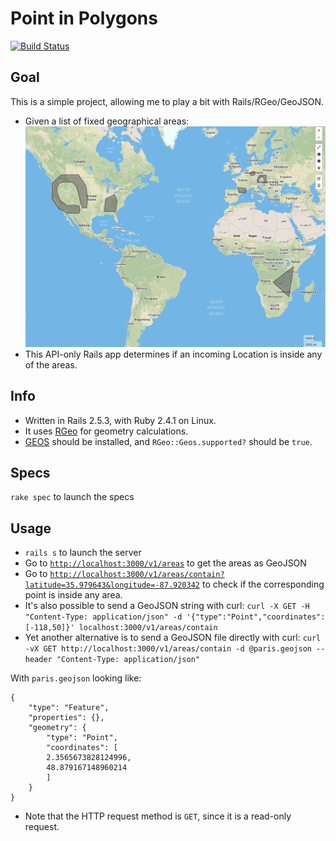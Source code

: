 # Point in Polygons

[![Build Status](https://travis-ci.com/EricDuminil/point_in_polygon.svg?branch=master)](https://travis-ci.com/EricDuminil/point_in_polygon)

## Goal
This is a simple project, allowing me to play a bit with Rails/RGeo/GeoJSON.

* Given a list of fixed geographical areas:
![shapes](https://raw.githubusercontent.com/EricDuminil/point_in_polygon/master/public/shapes.png)
* This API-only Rails app determines if an incoming Location is inside any of the areas.

## Info

* Written in Rails 2.5.3, with Ruby 2.4.1 on Linux.
* It uses [RGeo](https://github.com/rgeo/rgeo) for geometry calculations.
* [GEOS](https://trac.osgeo.org/geos) should be installed, and `RGeo::Geos.supported?` should be `true`.

## Specs

`rake spec` to launch the specs

## Usage

* `rails s` to launch the server
* Go to [`http://localhost:3000/v1/areas`](http://localhost:3000/v1/areas) to get the areas as GeoJSON
* Go to [`http://localhost:3000/v1/areas/contain?latitude=35.979643&longitude=-87.920342`](http://localhost:3000/v1/areas/contain?latitude=35.979643&longitude=-87.920342) to check if the corresponding point is inside any area.
* It's also possible to send a GeoJSON string with curl:
`curl -X GET -H "Content-Type: application/json" -d '{"type":"Point","coordinates":[-118,50]}' localhost:3000/v1/areas/contain`
* Yet another alternative is to send a GeoJSON file directly with curl:
`curl -vX GET http://localhost:3000/v1/areas/contain -d @paris.geojson --header "Content-Type: application/json"`

With `paris.geojson` looking like:

    {
        "type": "Feature",
    	"properties": {},
    	"geometry": {
    	    "type": "Point",
    	    "coordinates": [
    		2.3565673828124996,
    	    48.879167148960214
    	    ]
    	}
    }

* Note that the HTTP request method is `GET`, since it is a read-only request.


